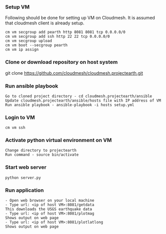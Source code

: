 ### Setup VM

Following should be done for setting up VM on Cloudmesh. It is assumed that cloudmesh client is already setup.

    cm vm secgroup add pearth http 8081 8081 tcp 0.0.0.0/0
    cm vm secgroup add ssh http 22 22 tcp 0.0.0.0/0
    cm vm secgroup upload
    cm vm boot --secgroup pearth
    cm vm ip assign

### Clone or download repository on host system

git clone https://github.com/cloudmesh/cloudmesh.projectearth.git 

### Run ansible playbook
    Go to cloned project directory - cd cloudmesh.projectearth/ansible
    Update cloudmesh.projectearth/ansible/hosts file with IP address of VM
    Run ansible playbook - ansible-playbook -i hosts setup.yml 

### Login to VM
    cm vm ssh
    
### Activate python virtual environment on VM
    Change directory to projectearth
    Run command - source bin/activate

### Start web server
    python server.py
    
### Run application
    - Open web browser on your local machine
    - Type url: <ip of host VM>:8081/getdata
    This downloads the USGS earthquake data
    - Type url: <ip of host VM>:8081/plotmag
    Shows output on web page
    - Type url: <ip of host VM>:8081/plotlatlong
    Shows output on web page
    

    
    
